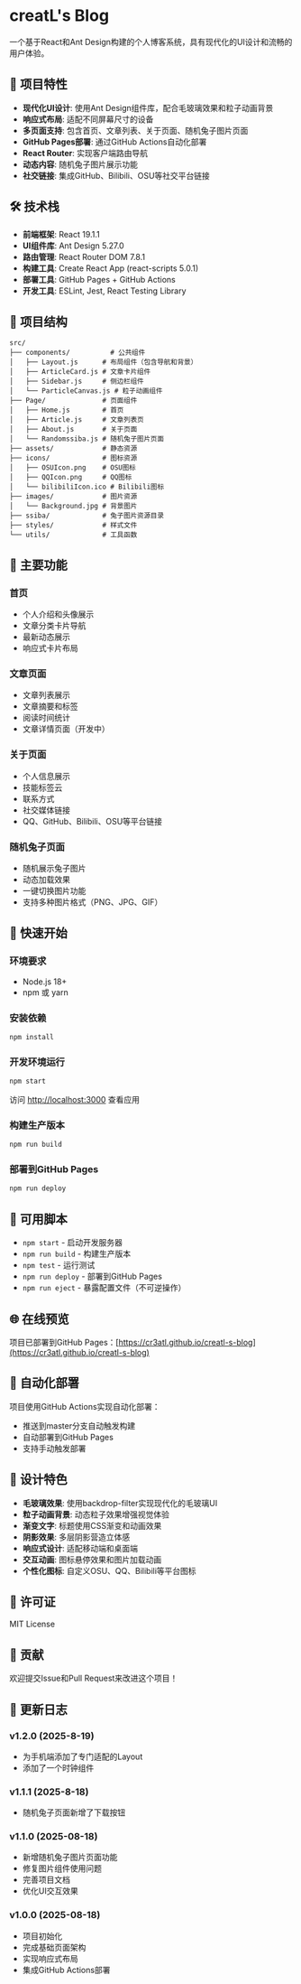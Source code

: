 # creatL's Blog

一个基于React和Ant Design构建的个人博客系统，具有现代化的UI设计和流畅的用户体验。

## 🚀 项目特性

- **现代化UI设计**: 使用Ant Design组件库，配合毛玻璃效果和粒子动画背景
- **响应式布局**: 适配不同屏幕尺寸的设备
- **多页面支持**: 包含首页、文章列表、关于页面、随机兔子图片页面
- **GitHub Pages部署**: 通过GitHub Actions自动化部署
- **React Router**: 实现客户端路由导航
- **动态内容**: 随机兔子图片展示功能
- **社交链接**: 集成GitHub、Bilibili、OSU等社交平台链接

## 🛠️ 技术栈

- **前端框架**: React 19.1.1
- **UI组件库**: Ant Design 5.27.0
- **路由管理**: React Router DOM 7.8.1
- **构建工具**: Create React App (react-scripts 5.0.1)
- **部署工具**: GitHub Pages + GitHub Actions
- **开发工具**: ESLint, Jest, React Testing Library

## 📁 项目结构

```
src/
├── components/          # 公共组件
│   ├── Layout.js      # 布局组件（包含导航和背景）
│   ├── ArticleCard.js # 文章卡片组件
│   ├── Sidebar.js     # 侧边栏组件
│   └── ParticleCanvas.js # 粒子动画组件
├── Page/              # 页面组件
│   ├── Home.js        # 首页
│   ├── Article.js     # 文章列表页
│   ├── About.js       # 关于页面
│   └── Randomssiba.js # 随机兔子图片页面
├── assets/            # 静态资源
├── icons/             # 图标资源
│   ├── OSUIcon.png    # OSU图标
│   ├── QQIcon.png     # QQ图标
│   └── bilibiliIcon.ico # Bilibili图标
├── images/            # 图片资源
│   └── Background.jpg # 背景图片
├── ssiba/             # 兔子图片资源目录
├── styles/            # 样式文件
└── utils/             # 工具函数
```

## 🎯 主要功能

### 首页
- 个人介绍和头像展示
- 文章分类卡片导航
- 最新动态展示
- 响应式卡片布局

### 文章页面
- 文章列表展示
- 文章摘要和标签
- 阅读时间统计
- 文章详情页面（开发中）

### 关于页面
- 个人信息展示
- 技能标签云
- 联系方式
- 社交媒体链接
- QQ、GitHub、Bilibili、OSU等平台链接

### 随机兔子页面
- 随机展示兔子图片
- 动态加载效果
- 一键切换图片功能
- 支持多种图片格式（PNG、JPG、GIF）

## 🚀 快速开始

### 环境要求
- Node.js 18+ 
- npm 或 yarn

### 安装依赖
```bash
npm install
```

### 开发环境运行
```bash
npm start
```
访问 [http://localhost:3000](http://localhost:3000) 查看应用

### 构建生产版本
```bash
npm run build
```

### 部署到GitHub Pages
```bash
npm run deploy
```

## 📝 可用脚本

- `npm start` - 启动开发服务器
- `npm run build` - 构建生产版本
- `npm test` - 运行测试
- `npm run deploy` - 部署到GitHub Pages
- `npm run eject` - 暴露配置文件（不可逆操作）

## 🌐 在线预览

项目已部署到GitHub Pages：[https://cr3atl.github.io/creatl-s-blog](https://cr3atl.github.io/creatl-s-blog)

## 🔄 自动化部署

项目使用GitHub Actions实现自动化部署：
- 推送到master分支自动触发构建
- 自动部署到GitHub Pages
- 支持手动触发部署

## 🎨 设计特色

- **毛玻璃效果**: 使用backdrop-filter实现现代化的毛玻璃UI
- **粒子动画背景**: 动态粒子效果增强视觉体验
- **渐变文字**: 标题使用CSS渐变和动画效果
- **阴影效果**: 多层阴影营造立体感
- **响应式设计**: 适配移动端和桌面端
- **交互动画**: 图标悬停效果和图片加载动画
- **个性化图标**: 自定义OSU、QQ、Bilibili等平台图标

## 📄 许可证

MIT License

## 🤝 贡献

欢迎提交Issue和Pull Request来改进这个项目！

## 📝 更新日志

### v1.2.0 (2025-8-19)
- 为手机端添加了专门适配的Layout
- 添加了一个时钟组件


### v1.1.1 (2025-8-18)
 - 随机兔子页面新增了下载按钮

### v1.1.0 (2025-08-18)
- 新增随机兔子图片页面功能
- 修复图片组件使用问题
- 完善项目文档
- 优化UI交互效果

### v1.0.0 (2025-08-18)
- 项目初始化
- 完成基础页面架构
- 实现响应式布局
- 集成GitHub Actions部署
